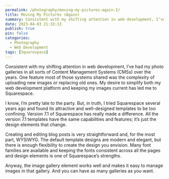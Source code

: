 ```yaml
---
permalink: /photography/moving-my-pictures-again-2/
title: Moving My Pictures (Again)
summary: Consistent with my shifting attention in web development, I’ve had my photo galleries in all sorts of Content Management Systems (CMSs) over the years. One feature most of those systems shared was the complexity of uploading new images or replacing old ones. My desire to simplify both my web development platform and keeping my images current has led me to Squarespace.
date: 2023-04-03 21:33:13
publish: true
pin: false
categories:
  - Photography
  - Web Development
tags: [Squarespace]
---
```


Consistent with my shifting attention in web development, I’ve had my photo galleries in all sorts of Content Management Systems (CMSs) over the years. One feature most of those systems shared was the complexity of uploading new images or replacing old ones. My desire to simplify both my web development platform and keeping my images current has led me to Squarespace.

I know, I’m pretty late to the party. But, in truth, I tried Squarespace several years ago and found its attractive and well-designed templates to be too confining. Version 7.1 of Squarespace has really made a difference. All the version 7.1 templates have the same capabilities and features; it’s just the design elements that change.

Creating and editing blog posts is very straightforward and, for the most part, WYSIWYG. The default template designs are modern and elegant, but there is enough flexibility to create the design you envision. Many font families are available and keeping the fonts consistent across all the pages and design elements is one of Squarespace’s strengths.

Anyway, the image gallery element works well and makes it easy to manage images in that gallery. And you can have as many galleries as you want.
